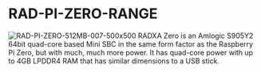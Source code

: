 # RAD-PI-ZERO-RANGE
![RAD-PI-ZERO-512MB-007-500x500](https://user-images.githubusercontent.com/4562957/170479325-5ed5ebff-cbf8-4a62-9456-932823372ab3.jpg)
RADXA Zero is an Amlogic S905Y2 64bit quad-core based Mini SBC in the same form factor as the Raspberry Pi Zero, but with much, much more power. It has quad-core power with up to 4GB LPDDR4 RAM that has similar dimensions to a USB stick.

